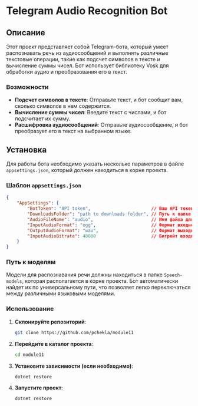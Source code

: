 # Telegram Audio Recognition Bot

## Описание

Этот проект представляет собой Telegram-бота, который умеет распознавать речь из аудиосообщений и выполнять различные текстовые операции, такие как подсчет символов в тексте и вычисление суммы чисел. Бот использует библиотеку Vosk для обработки аудио и преобразования его в текст.

### Возможности

- **Подсчет символов в тексте**: Отправьте текст, и бот сообщит вам, сколько символов в нем содержится.
- **Вычисление суммы чисел**: Введите текст с числами, и бот подсчитает их сумму.
- **Расшифровка аудиосообщений**: Отправьте аудиосообщение, и бот преобразует его в текст на выбранном языке.

## Установка

Для работы бота необходимо указать несколько параметров в файле `appsettings.json`, который должен находиться в корне проекта.

### Шаблон `appsettings.json`

```json
{
    "AppSettings": {
        "BotToken": "API token",                       // Ваш API токен для Telegram бота
        "DownloadsFolder": "path to downloads folder", // Путь к папке для загрузки файлов
        "AudioFileName": "audio",                      // Имя файла для сохранения аудио
        "InputAudioFormat": "ogg",                     // Формат входного аудиофайла
        "OutputAudioFormat": "wav",                    // Формат выходного аудиофайла
        "InputAudioBitrate": 48000                     // Битрейт входного аудио
    }
}
```

### Путь к моделям

Модели для распознавания речи должны находиться в папке `Speech-models`, которая располагается в корне проекта. Бот автоматически найдет их по универсальному пути, что позволяет легко переключаться между различными языковыми моделями.

### Использование

1. **Склонируйте репозиторий**:
   ```bash
   git clone https://github.com/pchekla/module11

2. **Перейдите в каталог проекта**:
   ```bash
   cd module11

3. **Установите зависимости (если необходимо)**:
   ```bash
   dotnet restore

4. **Запустите проект**:
   ```bash
   dotnet restore